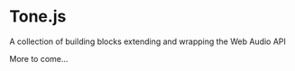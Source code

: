 Tone.js
=========

A collection of building blocks extending and wrapping the Web Audio API


More to come...
